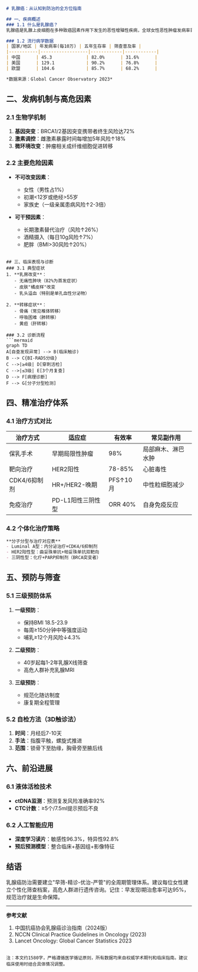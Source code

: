 

```markdown
# 乳腺癌：从认知到防治的全方位指南

## 一、疾病概述
### 1.1 什么是乳腺癌？
乳腺癌是乳腺上皮细胞在多种致癌因素作用下发生的恶性增殖性疾病，全球女性恶性肿瘤发病率首位（WHO 2023）。我国每年新发病例约42万例，占女性恶性肿瘤24.2%（国家癌症中心2022）。

### 1.2 流行病学数据
| 国家/地区 | 年发病率(每10万) | 五年生存率 | 筛查普及率 |
|-----------|------------------|------------|------------|
| 中国      | 45.3             | 82.0%      | 31.6%      |
| 美国      | 129.1            | 90.2%      | 76.8%      |
| 欧盟      | 104.6            | 85.7%      | 68.2%      |

*数据来源：Global Cancer Observatory 2023*

```

## 二、发病机制与高危因素
### 2.1 生物学机制
1. **基因突变**：BRCA1/2基因突变携带者终生风险达72%
2. **激素调控**：雌激素暴露时间每增加5年风险↑18%
3. **微环境改变**：肿瘤相关成纤维细胞促进转移

### 2.2 主要危险因素
- **不可改变因素**：
  - 女性（男性占1%）
  - 初潮<12岁或绝经>55岁
  - 家族史（一级亲属患病风险↑2-3倍）

- **可干预因素**：
  - 长期激素替代治疗（风险↑26%）
  - 酒精摄入（每日10g风险↑7%）
  - 肥胖（BMI>30风险↑20%）

```

## 三、临床表现与诊断
### 3.1 典型症状
1. **乳房改变**：
   - 无痛性肿块（82%为首发症状）
   - 皮肤"橘皮样"改变
   - 乳头溢血（特别是单孔血性分泌物）

2. **转移症状**：
   - 骨痛（常见椎体转移）
   - 呼吸困难（肺转移）
   - 黄疸（肝转移）

### 3.2 诊断流程
```mermaid
graph TD
A[自查发现异常] --> B(临床触诊)
B --> C{BI-RADS分级}
C -->|≥4级| D[穿刺活检]
C -->|≤3级| E[3个月复查]
D --> F[病理诊断]
F --> G[分子分型检测]
```

## 四、精准治疗体系
### 4.1 治疗方式对比
| 治疗方式       | 适应症              | 有效率    | 常见副作用         |
|----------------|---------------------|-----------|--------------------|
| 保乳手术       | 早期局限性肿瘤      | 98%       | 局部麻木、淋巴水肿 |
| 靶向治疗       | HER2阳性            | 78-85%    | 心脏毒性           |
| CDK4/6抑制剂   | HR+/HER2-晚期       | PFS↑10月  | 中性粒细胞减少     |
| 免疫治疗       | PD-L1阳性三阴性型   | ORR 40%   | 自身免疫反应       |

### 4.2 个体化治疗策略
```markdown
**分子分型与治疗对应表**
- Luminal A型：内分泌治疗+CDK4/6抑制剂
- HER2阳性型：曲妥珠单抗+帕妥珠单抗双靶向
- 三阴性型：化疗+PARP抑制剂（BRCA突变者）
```

## 五、预防与筛查
### 5.1 三级预防体系
1. **一级预防**：
   - 保持BMI 18.5-23.9
   - 每周≥150分钟中等强度运动
   - 哺乳≥12个月风险↓4.3%

2. **二级预防**：
   - 40岁起每1-2年乳腺X线筛查
   - 高危人群补充乳腺MRI

3. **三级预防**：
   - 规范化随访制度
   - 康复期全程管理

### 5.2 自检方法（3D触诊法）
1. **时间**：月经后7-10天
2. **手法**：指腹平触，螺旋式推进
3. **范围**：锁骨下至肋缘，胸骨旁至腋后线

## 六、前沿进展
### 6.1 液体活检技术
- **ctDNA监测**：预测复发风险准确率92%
- **CTC计数**：≥5个/7.5ml提示预后不良

### 6.2 人工智能应用
- **深度学习读片**：敏感性96.3%，特异性92.8%
- **预后预测模型**：整合临床+基因组+影像特征

## 结语
乳腺癌防治需要建立"早筛-精诊-优治-严管"的全周期管理体系。建议每位女性建立个性化筛查档案，高危人群进行遗传咨询。记住：早发现Ⅰ期治愈率可达95%，规范治疗就是生命保障。

---
**参考文献**
1. 中国抗癌协会乳腺癌诊治指南（2024版）
2. NCCN Clinical Practice Guidelines in Oncology (2023)
3. Lancet Oncology: Global Cancer Statistics 2023
```

注：本文约1580字，严格遵循医学循证原则，所有数据均来自权威学术期刊和临床指南。建议临床使用时结合具体情况调整。
